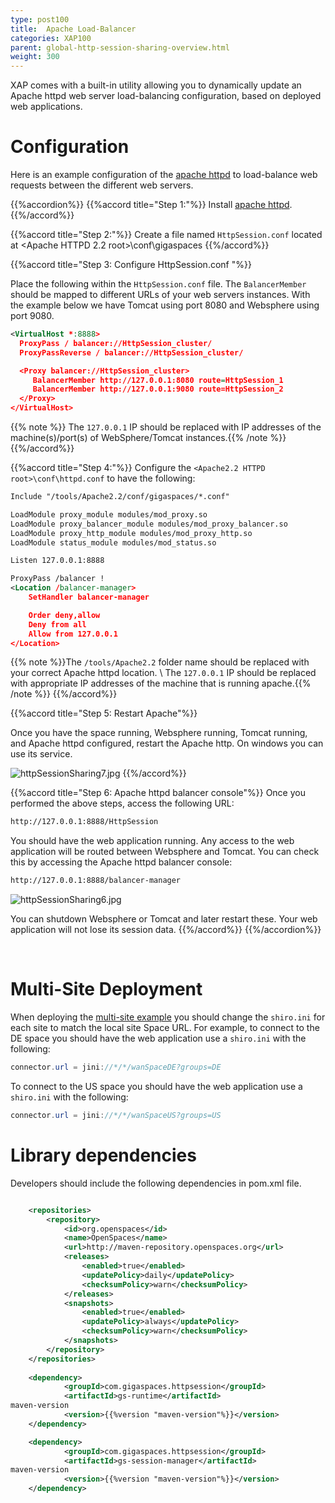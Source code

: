 ```yaml
---
type: post100
title:  Apache Load-Balancer
categories: XAP100
parent: global-http-session-sharing-overview.html
weight: 300
---
```








XAP comes with a built-in utility allowing you to dynamically update an Apache httpd web server load-balancing configuration, based on deployed web applications.

# Configuration

Here is an example configuration of the [apache httpd](http://httpd.apache.org)  to load-balance  web requests between the different web servers.

{{%accordion%}}
{{%accord title="Step 1:"%}}
Install [apache httpd](http://httpd.apache.org).
{{%/accord%}}

{{%accord  title="Step 2:"%}}
Create a file named `HttpSession.conf` located at <Apache HTTPD 2.2 root>\conf\gigaspaces
{{%/accord%}}

{{%accord   title="Step 3: Configure HttpSession.conf "%}}

Place the following within the `HttpSession.conf` file. The `BalancerMember` should be mapped to different URLs of your web servers instances. With the example below we have Tomcat using port 8080 and Websphere using port 9080.


```xml
<VirtualHost *:8888>
  ProxyPass / balancer://HttpSession_cluster/
  ProxyPassReverse / balancer://HttpSession_cluster/

  <Proxy balancer://HttpSession_cluster>
     BalancerMember http://127.0.0.1:8080 route=HttpSession_1
     BalancerMember http://127.0.0.1:9080 route=HttpSession_2
  </Proxy>
</VirtualHost>
```

{{% note %}} The `127.0.0.1` IP should be replaced with IP addresses of the machine(s)/port(s) of WebSphere/Tomcat instances.{{% /note %}}
{{%/accord%}}

{{%accord   title="Step 4:"%}}
 Configure the `<Apache2.2 HTTPD root>\conf\httpd.conf` to have the following:


```xml
Include "/tools/Apache2.2/conf/gigaspaces/*.conf"

LoadModule proxy_module modules/mod_proxy.so
LoadModule proxy_balancer_module modules/mod_proxy_balancer.so
LoadModule proxy_http_module modules/mod_proxy_http.so
LoadModule status_module modules/mod_status.so

Listen 127.0.0.1:8888

ProxyPass /balancer !
<Location /balancer-manager>
	SetHandler balancer-manager

	Order deny,allow
	Deny from all
	Allow from 127.0.0.1
</Location>
```

{{% note %}}The `/tools/Apache2.2` folder name should be replaced with your correct Apache httpd location. \\ The `127.0.0.1` IP should be replaced with appropriate IP addresses of the machine that is running apache.{{% /note %}}
{{%/accord%}}

{{%accord   title="Step 5: Restart Apache"%}}


Once you have the space running, Websphere running, Tomcat running, and Apache httpd configured, restart the Apache http. On windows you can use its service.

![httpSessionSharing7.jpg](/attachment_files/httpSessionSharing7.jpg)
{{%/accord%}}

{{%accord   title="Step 6: Apache httpd balancer console"%}}
Once you performed the above steps, access the following URL:

```bash
http://127.0.0.1:8888/HttpSession
```
You should have the web application running. Any access to the web application will be routed between Websphere and Tomcat. You can check this by accessing the Apache httpd balancer console:

```bash
http://127.0.0.1:8888/balancer-manager
```

![httpSessionSharing6.jpg](/attachment_files/httpSessionSharing6.jpg)

You can shutdown Websphere or Tomcat and later restart these. Your web application will not lose its session data.
{{%/accord%}}
{{%/accordion%}}

<br/>

# Multi-Site Deployment

When deploying the [multi-site example](/sbp/wan-replication-gateway.html) you should change the `shiro.ini` for each site to match the local site Space URL. For example, to connect to the DE space you should have the web application use a `shiro.ini` with the following:


```java
connector.url = jini://*/*/wanSpaceDE?groups=DE
```

To connect to the US space you should have the web application use a `shiro.ini` with the following:


```java
connector.url = jini://*/*/wanSpaceUS?groups=US
```

# Library dependencies

Developers should include the following dependencies in pom.xml file.


```xml

	<repositories>
		<repository>
			<id>org.openspaces</id>
			<name>OpenSpaces</name>
			<url>http://maven-repository.openspaces.org</url>
			<releases>
				<enabled>true</enabled>
				<updatePolicy>daily</updatePolicy>
				<checksumPolicy>warn</checksumPolicy>
			</releases>
			<snapshots>
				<enabled>true</enabled>
				<updatePolicy>always</updatePolicy>
				<checksumPolicy>warn</checksumPolicy>
			</snapshots>
		</repository>
	</repositories>
	
	<dependency>
			<groupId>com.gigaspaces.httpsession</groupId>
			<artifactId>gs-runtime</artifactId>
maven-version
			<version>{{%version "maven-version"%}}</version>
	</dependency>

	<dependency>
			<groupId>com.gigaspaces.httpsession</groupId>
			<artifactId>gs-session-manager</artifactId>
maven-version
			<version>{{%version "maven-version"%}}</version>
	</dependency>
```

